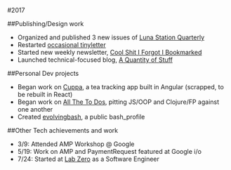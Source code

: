 #2017

##Publishing/Design work

- Organized and published 3 new issues of [Luna Station Quarterly](http://lunastationquarterly.com/)
- Restarted [occasional tinyletter](http://tinyletter.com/commonplacebook)
- Started new weekly newsletter, [Cool Shit I Forgot I Bookmarked](https://tinyletter.com/coolshit)
- Launched technical-focused blog, [A Quantity of Stuff](http://www.aquantityofstuff.com/)

##Personal Dev projects

- Began work on [Cuppa](https://github.com/jenniferlynparsons/cuppa), a tea tracking app built in Angular (scrapped, to be rebuilt in React)
- Began work on [All The To Dos](https://github.com/jenniferlynparsons/allthetodos), pitting JS/OOP and Clojure/FP against one another
- Created [evolvingbash](https://github.com/jenniferlynparsons/evolvingbash), a public bash_profile

##Other Tech achievements and work

- 3/9: Attended AMP Workshop @ Google
- 5/19: Work on AMP and PaymentRequest featured at Google i/o
- 7/24: Started at [Lab Zero](http://labzero.com/) as a Software Engineer
